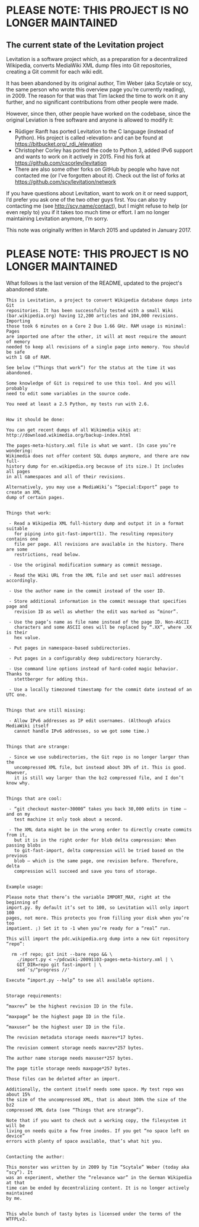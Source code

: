 # PLEASE NOTE: THIS PROJECT IS NO LONGER MAINTAINED

## The current state of the Levitation project

Levitation is a software project which, as a preparation for a decentralized Wikipedia, converts MediaWiki XML dump files into Git repositories, creating a Git commit for each wiki edit.

It has been abandoned by its original author, Tim Weber (aka Scytale or scy, the same person who wrote this overview page you’re currently reading), in 2009. The reason for that was that Tim lacked the time to work on it any further, and no significant contributions from other people were made.

However, since then, other people have worked on the codebase, since the original Leviation is free software and anyone is allowed to modify it:

 * Rüdiger Ranft has ported Levitation to the C language (instead of Python). His project is called ›elevation‹ and can be found at https://bitbucket.org/_rdi_/elevation
 * Christopher Corley has ported the code to Python 3, added IPv6 support and wants to work on it actively in 2015. Find his fork at https://github.com/cscorley/levitation
 * There are also some other forks on GitHub by people who have not contacted me (or I’ve forgotten about it). Check out the list of forks at https://github.com/scy/levitation/network

If you have questions about Levitation, want to work on it or need support, I’d prefer you ask one of the two other guys first. You can also try contacting me (see http://scy.name/contact), but I might refuse to help (or even reply to) you if it takes too much time or effort. I am no longer maintaining Levitation anymore, I’m sorry.

This note was originally written in March 2015 and updated in January 2017.

# PLEASE NOTE: THIS PROJECT IS NO LONGER MAINTAINED



What follows is the last version of the README, updated to the project's abandoned state.

    This is Levitation, a project to convert Wikipedia database dumps into Git
    repositories. It has been successfully tested with a small Wiki
    (bar.wikipedia.org) having 12,200 articles and 104,000 revisions. Importing
    those took 6 minutes on a Core 2 Duo 1.66 GHz. RAM usage is minimal: Pages
    are imported one after the other, it will at most require the amount of memory
    needed to keep all revisions of a single page into memory. You should be safe
    with 1 GB of RAM.
    
    See below (“Things that work”) for the status at the time it was abandoned.
    
    Some knowledge of Git is required to use this tool. And you will probably
    need to edit some variables in the source code.
    
    You need at least a 2.5 Python, my tests run with 2.6.
    
    
    How it should be done:
    
    You can get recent dumps of all Wikimedia wikis at:
    http://download.wikimedia.org/backup-index.html
    
    The pages-meta-history.xml file is what we want. (In case you’re wondering:
    Wikimedia does not offer content SQL dumps anymore, and there are now full-
    history dump for en.wikipedia.org because of its size.) It includes all pages
    in all namespaces and all of their revisions.
    
    Alternatively, you may use a MediaWiki’s “Special:Export” page to create an XML
    dump of certain pages.
    
    
    Things that work:
    
     - Read a Wikipedia XML full-history dump and output it in a format suitable
       for piping into git-fast-import(1). The resulting repository contains one
       file per page. All revisions are available in the history. There are some
       restrictions, read below.
    
     - Use the original modification summary as commit message.
    
     - Read the Wiki URL from the XML file and set user mail addresses accordingly.
    
     - Use the author name in the commit instead of the user ID.
    
     - Store additional information in the commit message that specifies page and
       revision ID as well as whether the edit was marked as “minor”.
    
     - Use the page’s name as file name instead of the page ID. Non-ASCII
       characters and some ASCII ones will be replaced by “.XX”, where .XX is their
       hex value.
    
     - Put pages in namespace-based subdirectories.
    
     - Put pages in a configurably deep subdirectory hierarchy.
    
     - Use command line options instead of hard-coded magic behavior. Thanks to
       stettberger for adding this.
    
     - Use a locally timezoned timestamp for the commit date instead of an UTC one.
    
    
    Things that are still missing:
    
     - Allow IPv6 addresses as IP edit usernames. (Although afaics MediaWiki itself
       cannot handle IPv6 addresses, so we got some time.)
    
    
    Things that are strange:
    
     - Since we use subdirectories, the Git repo is no longer larger than the
       uncompressed XML file, but instead about 30% of it. This is good. However,
       it is still way larger than the bz2 compressed file, and I don’t know why.
    
    
    Things that are cool:
    
     - “git checkout master~30000” takes you back 30,000 edits in time — and on my
       test machine it only took about a second.
    
     - The XML data might be in the wrong order to directly create commits from it,
       but it is in the right order for blob delta compression: When passing blobs
       to git-fast-import, delta compression will be tried based on the previous
       blob — which is the same page, one revision before. Therefore, delta
       compression will succeed and save you tons of storage.
    
    
    Example usage:
    
    Please note that there’s the variable IMPORT_MAX, right at the beginning of
    import.py. By default it’s set to 100, so Levitation will only import 100
    pages, not more. This protects you from filling your disk when you’re too
    impatient. ;) Set it to -1 when you’re ready for a “real” run.
    
    This will import the pdc.wikipedia.org dump into a new Git repository “repo”:
    
      rm -rf repo; git init --bare repo && \
        ./import.py < ~/pdcwiki-20091103-pages-meta-history.xml | \
        GIT_DIR=repo git fast-import | \
        sed 's/^progress //'
    
    Execute “import.py --help” to see all available options.
    
    
    Storage requirements:
    
    “maxrev” be the highest revision ID in the file.
    
    “maxpage” be the highest page ID in the file.
    
    “maxuser” be the highest user ID in the file.
    
    The revision metadata storage needs maxrev*17 bytes.
    
    The revision comment storage needs maxrev*257 bytes.
    
    The author name storage needs maxuser*257 bytes.
    
    The page title storage needs maxpage*257 bytes.
    
    Those files can be deleted after an import.
    
    Additionally, the content itself needs some space. My test repo was about 15%
    the size of the uncompressed XML, that is about 300% the size of the bz2
    compressed XML data (see “Things that are strange”).
    
    Note that if you want to check out a working copy, the filesystem it will be
    living on needs quite a few free inodes. If you get “no space left on device”
    errors with plenty of space available, that’s what hit you.
    
    
    Contacting the author:
    
    This monster was written by in 2009 by Tim “Scytale” Weber (today aka “scy”). It
    was an experiment, whether the “relevance war” in the German Wikipedia at that
    time can be ended by decentralizing content. It is no longer actively maintained
    by me.
    
    
    This whole bunch of tasty bytes is licensed under the terms of the WTFPLv2.
